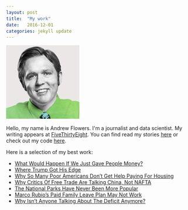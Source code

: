 ```yaml
---
layout: post
title:  "My work"
date:   2016-12-01
categories: jekyll update
---
```


![](assets/andrewflowers_light.jpg)

Hello, my name is Andrew Flowers. I'm a journalist and data scientist. My writing appears at [FiveThirtyEight](fivthirtyeight.com). You can find read my stories [here](fivethirtyeight.com/contributors/andrew-flowers/) or check out my code [here](github.com/andrewflowers).

Here is a selection of my best work:
* [What Would Happen If We Just Gave People Money?](fivethirtyeight.com/features/universal-basic-income/)
* [Where Trump Got His Edge](http://fivethirtyeight.com/features/where-trump-got-his-edge/)
* [Why So Many Poor Americans Don’t Get Help Paying For Housing](http://fivethirtyeight.com/features/why-so-many-poor-americans-dont-get-help-paying-for-housing/)
* [Why Critics Of Free Trade Are Talking China, Not NAFTA](http://fivethirtyeight.com/features/why-critics-of-free-trade-are-talking-china-not-nafta/)
* [The National Parks Have Never Been More Popular](http://fivethirtyeight.com/features/the-national-parks-have-never-been-more-popular/)
* [Marco Rubio’s Paid Family Leave Plan May Not Work](http://fivethirtyeight.com/features/marco-rubios-paid-family-leave-plan-may-not-work/)
* [Why Isn’t Anyone Talking About The Deficit Anymore?](http://fivethirtyeight.com/features/why-isnt-anyone-talking-about-the-deficit-anymore/)

